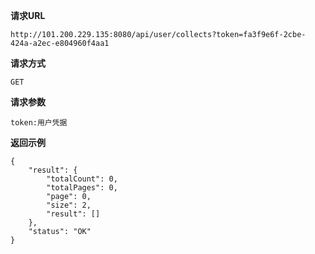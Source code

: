  
 **请求URL**  
     
    http://101.200.229.135:8080/api/user/collects?token=fa3f9e6f-2cbe-424a-a2ec-e804960f4aa1
    
 **请求方式**  
    
    GET  
 **请求参数**  
     
    token:用户凭据
    
 **返回示例**  

    {
        "result": {
            "totalCount": 0,
            "totalPages": 0,
            "page": 0,
            "size": 2,
            "result": []
        },
        "status": "OK"
    }